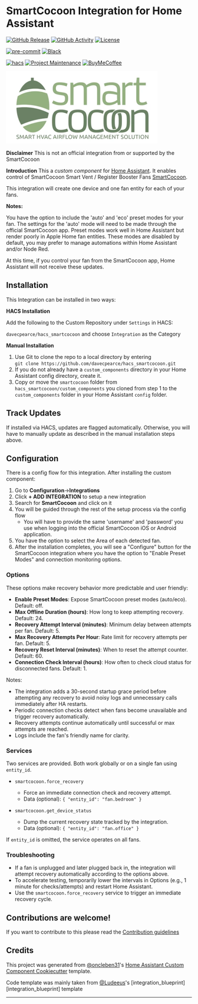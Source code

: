# SmartCocoon Integration for Home Assistant

[![GitHub Release][releases-shield]][releases]
[![GitHub Activity][commits-shield]][commits]
[![License][license-shield]](LICENSE)

[![pre-commit][pre-commit-shield]][pre-commit]
[![Black][black-shield]][black]

[![hacs][hacsbadge]][hacs]
[![Project Maintenance][maintenance-shield]][user_profile]
[![BuyMeCoffee][buymecoffeebadge]][buymecoffee]

![logo](logo.png)

**Disclaimer**
This is not an official integration from or supported by the SmartCocoon

**Introduction**
This a _custom component_ for [Home Assistant](https://www.home-assistant.io/). It enables control of SmartCocoon Smart Vent / Register Booster Fans [SmartCocoon](https://mysmartcocoon.com/).

This integration will create one device and one fan entity for each of your fans.

**Notes:**

You have the option to include the 'auto' and 'eco' preset modes for your fan. The settings for the 'auto' mode will need to be made through the official SmartCocoon app. Preset modes work well in Home Assistant but render poorly in Apple Home fan entities. These modes are disabled by default, you may prefer to manage automations within Home Assistant and/or Node Red.

At this time, if you control your fan from the SmartCocoon app, Home Assistant will not receive these updates.

## Installation

This Integration can be installed in two ways:

**HACS Installation**

Add the following to the Custom Repository under `Settings` in HACS:

`davecpearce/hacs_smartcocoon` and choose `Integration` as the Category

**Manual Installation**

1. Use Git to clone the repo to a local directory by entering <br/>`git clone https://github.com/davecpearce/hacs_smartcocoon.git`
1. If you do not already have a `custom_components` directory in your Home Assistant config directory, create it.
1. Copy or move the `smartcocoon` folder from `hacs_smartcocoon/custom_components` you cloned from step 1 to the `custom_components` folder in your Home Assistant `config` folder.

## Track Updates

If installed via HACS, updates are flagged automatically. Otherwise, you will have to manually update as described in the manual installation steps above.

## Configuration

There is a config flow for this integration. After installing the custom component:

1. Go to **Configuration**->**Integrations**
2. Click **+ ADD INTEGRATION** to setup a new integration
3. Search for **SmartCocoon** and click on it
4. You will be guided through the rest of the setup process via the config flow
   - You will have to provide the same 'username' and 'password' you use when logging into the official SmartCocoon iOS or Android application.
5. You have the option to select the Area of each detected fan.
6. After the installation completes, you will see a "Configure" button for the SmartCocoon integration where you have the option to "Enable Preset Modes" and connection monitoring options.

### Options

These options make recovery behavior more predictable and user friendly:

- **Enable Preset Modes**: Expose SmartCocoon preset modes (auto/eco). Default: off.
- **Max Offline Duration (hours)**: How long to keep attempting recovery. Default: 24.
- **Recovery Attempt Interval (minutes)**: Minimum delay between attempts per fan. Default: 5.
- **Max Recovery Attempts Per Hour**: Rate limit for recovery attempts per fan. Default: 5.
- **Recovery Reset Interval (minutes)**: When to reset the attempt counter. Default: 60.
- **Connection Check Interval (hours)**: How often to check cloud status for disconnected fans. Default: 1.

Notes:

- The integration adds a 30-second startup grace period before attempting any recovery to avoid noisy logs and unnecessary calls immediately after HA restarts.
- Periodic connection checks detect when fans become unavailable and trigger recovery automatically.
- Recovery attempts continue automatically until successful or max attempts are reached.
- Logs include the fan's friendly name for clarity.

### Services

Two services are provided. Both work globally or on a single fan using `entity_id`.

- `smartcocoon.force_recovery`
  - Force an immediate connection check and recovery attempt.
  - Data (optional): `{ "entity_id": "fan.bedroom" }`

- `smartcocoon.get_device_status`
  - Dump the current recovery state tracked by the integration.
  - Data (optional): `{ "entity_id": "fan.office" }`

If `entity_id` is omitted, the service operates on all fans.

### Troubleshooting

- If a fan is unplugged and later plugged back in, the integration will attempt recovery automatically according to the options above.
- To accelerate testing, temporarily lower the intervals in Options (e.g., 1 minute for checks/attempts) and restart Home Assistant.
- Use the `smartcocoon.force_recovery` service to trigger an immediate recovery cycle.

<!---->

## Contributions are welcome!

If you want to contribute to this please read the [Contribution guidelines](CONTRIBUTING.md)

## Credits

This project was generated from [@oncleben31](https://github.com/oncleben31)'s [Home Assistant Custom Component Cookiecutter](https://github.com/oncleben31/cookiecutter-homeassistant-custom-component) template.

Code template was mainly taken from [@Ludeeus](https://github.com/ludeeus)'s [integration_blueprint][integration_blueprint] template

---

[black]: https://github.com/psf/black
[black-shield]: https://img.shields.io/badge/code%20style-black-000000.svg?style=for-the-badge
[buymecoffee]: https://www.buymeacoffee.com/davepearce
[buymecoffeebadge]: https://img.shields.io/badge/buy%20me%20a%20coffee-donate-yellow.svg?style=for-the-badge
[commits-shield]: https://img.shields.io/github/commit-activity/y/davecpearce/hacs_smartcocoon.svg?style=for-the-badge
[commits]: https://github.com/davecpearce/hacs_smartcocoon/commits/main
[hacs]: https://hacs.xyz
[hacsbadge]: https://img.shields.io/badge/HACS-Custom-orange.svg?style=for-the-badge
[forum-shield]: https://img.shields.io/badge/community-forum-brightgreen.svg?style=for-the-badge
[forum]: https://community.home-assistant.io/
[license-shield]: https://img.shields.io/github/license/davecpearce/hacs_smartcocoon.svg?style=for-the-badge
[maintenance-shield]: https://img.shields.io/badge/maintainer-%40davecpearce-blue.svg?style=for-the-badge
[pre-commit]: https://github.com/pre-commit/pre-commit
[pre-commit-shield]: https://img.shields.io/badge/pre--commit-enabled-brightgreen?style=for-the-badge
[releases-shield]: https://img.shields.io/github/release/davecpearce/hacs_smartcocoon.svg?style=for-the-badge
[releases]: https://github.com/davecpearce/hacs_smartcocoon/releases
[user_profile]: https://github.com/davecpearce
